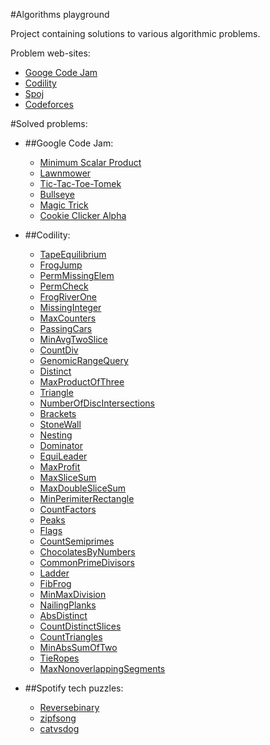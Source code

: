 #Algorithms playground

Project containing solutions to various algorithmic problems.

Problem web-sites:

* [Googe Code Jam](http://code.google.com/codejam/)
* [Codility](https://codility.com/train/)
* [Spoj](http://www.spoj.com/)
* [Codeforces](http://codeforces.com/)

#Solved problems:


* ##Google Code Jam:
    * [Minimum Scalar Product](http://code.google.com/codejam/contest/32016/dashboard#s=p0)
    * [Lawnmower](https://code.google.com/codejam/contest/2270488/dashboard#s=p1)
    * [Tic-Tac-Toe-Tomek](https://code.google.com/codejam/contest/2270488/dashboard#s=p0&a=0)
    * [Bullseye](http://code.google.com/codejam/contest/2418487/dashboard#s=p0&a=0)
    * [Magic Trick](https://code.google.com/codejam/contest/2974486/dashboard#s=p0)
    * [Cookie Clicker Alpha](https://code.google.com/codejam/contest/2974486/dashboard#s=p1)
    
* ##Codility:
    * [TapeEquilibrium ](https://codility.com/demo/take-sample-test/tape_equilibrium)
    * [FrogJump](https://codility.com/demo/take-sample-test/frog_jmp)
    * [PermMissingElem](https://codility.com/demo/take-sample-test/perm_missing_elem)
    * [PermCheck](https://codility.com/demo/take-sample-test/perm_check)
    * [FrogRiverOne](https://codility.com/demo/take-sample-test/frog_river_one)
    * [MissingInteger](https://codility.com/demo/take-sample-test/missing_integer)
    * [MaxCounters](https://codility.com/demo/take-sample-test/max_counters)
    * [PassingCars](https://codility.com/demo/take-sample-test/passing_cars)
    * [MinAvgTwoSlice](https://codility.com/demo/take-sample-test/min_avg_two_slice)
    * [CountDiv](https://codility.com/demo/take-sample-test/count_div)
    * [GenomicRangeQuery](https://codility.com/demo/take-sample-test/genomic_range_query)
    * [Distinct](https://codility.com/demo/take-sample-test/distinct)
    * [MaxProductOfThree](https://codility.com/demo/take-sample-test/max_product_of_three)
    * [Triangle](https://codility.com/demo/take-sample-test/triangle)
    * [NumberOfDiscIntersections](https://codility.com/demo/take-sample-test/number_of_disc_intersections)
    * [Brackets](https://codility.com/demo/take-sample-test/brackets)
    * [StoneWall](https://codility.com/demo/take-sample-test/stone_wall)
    * [Nesting](https://codility.com/demo/take-sample-test/nesting)
    * [Dominator](https://codility.com/demo/take-sample-test/dominator)
    * [EquiLeader](https://codility.com/demo/take-sample-test/equi_leader)
    * [MaxProfit](https://codility.com/demo/take-sample-test/max_profit)
    * [MaxSliceSum](https://codility.com/demo/take-sample-test/max_slice_sum)
    * [MaxDoubleSliceSum](https://codility.com/demo/take-sample-test/max_double_slice_sum)
    * [MinPerimiterRectangle](https://codility.com/demo/take-sample-test/min_perimeter_rectangle)
    * [CountFactors](https://codility.com/demo/take-sample-test/count_factors)
	* [Peaks](https://codility.com/demo/take-sample-test/peaks)
	* [Flags](https://codility.com/demo/take-sample-test/flags)
	* [CountSemiprimes](https://codility.com/demo/take-sample-test/count_semiprimes)
	* [ChocolatesByNumbers](https://codility.com/demo/take-sample-test/chocolates_by_numbers)
	* [CommonPrimeDivisors](https://codility.com/demo/take-sample-test/common_prime_divisors)
	* [Ladder](https://codility.com/demo/take-sample-test/ladder)
	* [FibFrog ](https://codility.com/demo/take-sample-test/fib_frog)
	* [MinMaxDivision](https://codility.com/demo/take-sample-test/min_max_division)
	* [NailingPlanks](https://codility.com/demo/take-sample-test/nailing_planks)
	* [AbsDistinct](https://codility.com/demo/take-sample-test/abs_distinct)
	* [CountDistinctSlices](https://codility.com/demo/take-sample-test/count_distinct_slices)
	* [CountTriangles](https://codility.com/demo/take-sample-test/count_triangles)
	* [MinAbsSumOfTwo](https://codility.com/demo/take-sample-test/min_abs_sum_of_two)
	* [TieRopes](https://codility.com/demo/take-sample-test/tie_ropes)
	* [MaxNonoverlappingSegments](https://codility.com/demo/take-sample-test/max_nonoverlapping_segments)
		
* ##Spotify tech puzzles:
	* [Reversebinary](https://labs.spotify.com/puzzles/)
	* [zipfsong](https://labs.spotify.com/puzzles/)
	* [catvsdog](https://labs.spotify.com/puzzles/)
